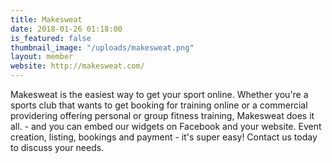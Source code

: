 ```yaml
---
title: Makesweat
date: 2018-01-26 01:18:00 
is_featured: false
thumbnail_image: "/uploads/makesweat.png"
layout: member
website: http://makesweat.com/
---
```


Makesweat is the easiest way to get your sport online. Whether you're a sports club that wants to get booking for training online or a commercial providering offering personal or group fitness training, Makesweat does it all. - and you can embed our widgets on Facebook and your website. Event creation, listing, bookings and payment - it's super easy! Contact us today to discuss your needs.